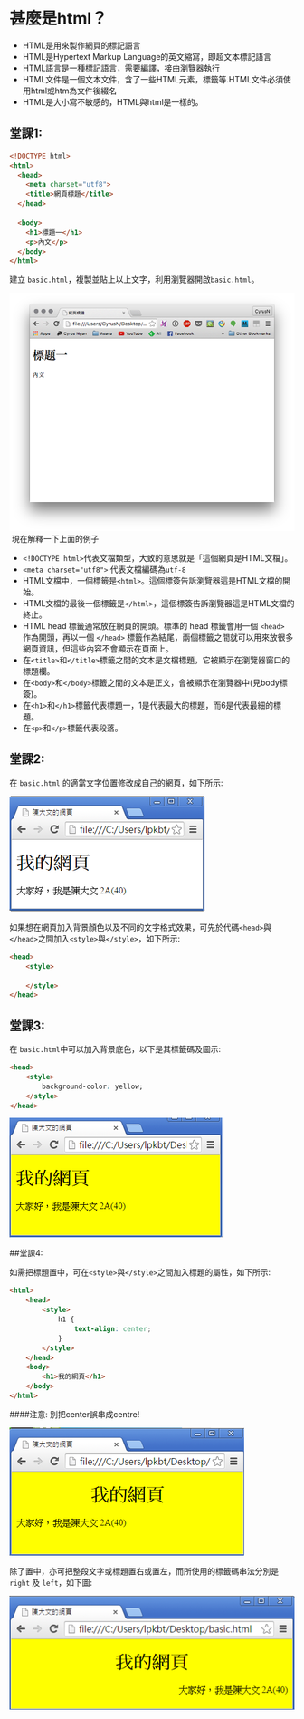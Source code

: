 # 甚麼是html？
- HTML是用來製作網頁的標記語言
- HTML是Hypertext Markup Language的英文縮寫，即超文本標記語言
- HTML語言是一種標記語言，需要編譯，接由瀏覽器執行
- HTML文件是一個文本文件，含了一些HTML元素，標籤等.HTML文件必須使用html或htm為文件後綴名
- HTML是大小寫不敏感的，HTML與html是一樣的。


## 堂課1:

``` html
<!DOCTYPE html>
<html>
  <head>
    <meta charset="utf8">
    <title>網頁標題</title>
  </head>

  <body>
    <h1>標題一</h1>
    <p>內文</p>
  </body>
</html>
```
建立 `basic.html`，複製並貼上以上文字，利用瀏覽器開啟`basic.html`。

![basic01](./image/basic01.png)
﻿
現在解釋一下上面的例子

- `<!DOCTYPE html>`代表文檔類型，大致的意思就是「這個網頁是HTML文檔」。
- `<meta charset="utf8">` 代表文檔編碼為`utf-8`
- HTML文檔中，一個標籤是`<html>`。這個標簽告訴瀏覽器這是HTML文檔的開始。
- HTML文檔的最後一個標籤是`</html>`，這個標簽告訴瀏覽器這是HTML文檔的終止。
- HTML head 標籤通常放在網頁的開頭。標準的 head 標籤會用一個 `<head>` 作為開頭，再以一個 `</head>` 標籤作為結尾，兩個標籤之間就可以用來放很多網頁資訊，但這些內容不會顯示在頁面上。
- 在`<title>`和`</title>`標籤之間的文本是文檔標題，它被顯示在瀏覽器窗口的標題欄。
- 在`<body>`和`</body>`標籤之間的文本是正文，會被顯示在瀏覽器中(見body標簽)。
- 在`<h1>`和`</h1>`標籤代表標題一，1是代表最大的標題，而6是代表最細的標題。
- 在`<p>`和`</p>`標籤代表段落。

## 堂課2:
在 `basic.html` 的適當文字位置修改成自己的網頁，如下所示:

![](./image/basic02.png)

如果想在網頁加入背景顏色以及不同的文字格式效果，可先於代碼`<head>`與`</head>`之間加入`<style>`與`</style>`，如下所示:

``` html
<head>
    <style>

    </style>
</head>
```

## 堂課3:
在 `basic.html`中可以加入背景底色，以下是其標籤碼及圖示:


``` html
<head>
    <style>
        background-color: yellow;
    </style>
</head>
```

![](./image/basic03.png)

##堂課4:

如需把標題置中，可在`<style>`與`</style>`之間加入標題的屬性，如下所示:

``` html
<html>
    <head>
        <style>
            h1 {
                text-align: center;
            } 
        </style>
    </head>
    <body>
        <h1>我的網頁</h1>
    </body>
</html>
```

####注意: 別把center誤串成centre!

![](./image/basic05.png)

除了置中，亦可把整段文字或標題置右或置左，而所使用的標籤碼串法分別是 `right` 及 `left`，如下圖:

![](./image/basic06.png)


